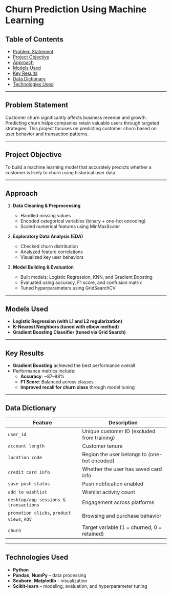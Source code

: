 # Churn Prediction Using Machine Learning

## Table of Contents
- [Problem Statement](#problem-statement)  
- [Project Objective](#project-objective)  
- [Approach](#approach)  
- [Models Used](#models-used)  
- [Key Results](#key-results)  
- [Data Dictionary](#data-dictionary)  
- [Technologies Used](#technologies-used)

---

## Problem Statement

Customer churn significantly affects business revenue and growth. Predicting churn helps companies retain valuable users through targeted strategies. This project focuses on predicting customer churn based on user behavior and transaction patterns.

---

## Project Objective

To build a machine learning model that accurately predicts whether a customer is likely to churn using historical user data.

---

## Approach

1. **Data Cleaning & Preprocessing**  
   - Handled missing values  
   - Encoded categorical variables (binary + one-hot encoding)  
   - Scaled numerical features using MinMaxScaler  

2. **Exploratory Data Analysis (EDA)**  
   - Checked churn distribution  
   - Analyzed feature correlations  
   - Visualized key user behaviors  

3. **Model Building & Evaluation**  
   - Built models: Logistic Regression, KNN, and Gradient Boosting  
   - Evaluated using accuracy, F1 score, and confusion matrix  
   - Tuned hyperparameters using GridSearchCV  

---

## Models Used

- **Logistic Regression (with L1 and L2 regularization)**  
- **K-Nearest Neighbors (tuned with elbow method)**  
- **Gradient Boosting Classifier (tuned via Grid Search)**

---

## Key Results

- **Gradient Boosting** achieved the best performance overall  
- Performance metrics include:  
  - **Accuracy**: ~87–88%  
  - **F1 Score**: Balanced across classes  
  - **Improved recall for churn class** through model tuning  

---

## Data Dictionary

| Feature | Description |
|---------|-------------|
| `user_id` | Unique customer ID (excluded from training) |
| `account length` | Customer tenure |
| `location code` | Region the user belongs to (one-hot encoded) |
| `credit card info` | Whether the user has saved card info |
| `save push status` | Push notification enabled |
| `add to wishlist` | Wishlist activity count |
| `desktop/app sessions & transactions` | Engagement across platforms |
| `promotion clicks`, `product views`, `AOV` | Browsing and purchase behavior |
| `churn` | Target variable (1 = churned, 0 = retained) |

---

## Technologies Used

- **Python**  
- **Pandas**, **NumPy** – data processing  
- **Seaborn**, **Matplotlib** – visualization  
- **Scikit-learn** – modeling, evaluation, and hyperparameter tuning  
